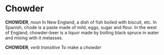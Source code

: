 # Chowder

**CHOWDER**, _noun_ In New England, a dish of fish boiled with biscuit, etc. In Spanish, chode is a paste made of mild, eggs, sugar and flour. In the west of England, chowder-beer is a liquor made by boiling black spruce in water and mixing with it melasses.

**CHOWDER**, _verb transitive_ To make a _chowder_